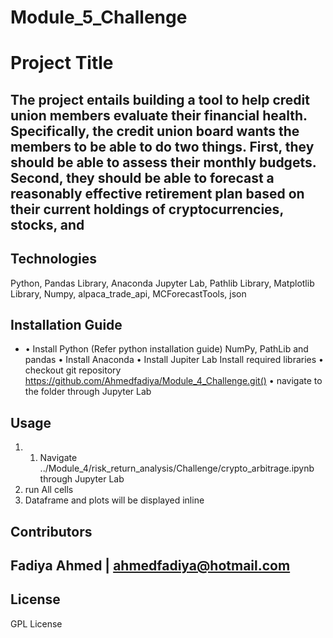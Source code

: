 # Module_5_Challenge
# Project Title

The project entails building a tool to help credit union members evaluate their financial health. Specifically, the credit union board wants the members to be able to do two things. First, they should be able to assess their monthly budgets. Second, they should be able to forecast a reasonably effective retirement plan based on their current holdings of cryptocurrencies, stocks, and 
---

## Technologies

Python, Pandas Library, Anaconda Jupyter Lab, Pathlib Library, Matplotlib Library, Numpy, alpaca_trade_api, MCForecastTools, json 


## Installation Guide
- •	Install Python (Refer python installation guide) NumPy, PathLib and pandas
•	Install Anaconda
•	Install Jupiter Lab
Install required libraries
•	checkout git repository https://github.com/Ahmedfadiya/Module_4_Challenge.git()
•	navigate to the folder through Jupyter Lab


## Usage


1. 1.	Navigate ../Module_4/risk_return_analysis/Challenge/crypto_arbitrage.ipynb through Jupyter Lab
2.	run All cells
3.	Dataframe and plots will be displayed inline



## Contributors

Fadiya Ahmed | ahmedfadiya@hotmail.com
---

## License

GPL License
